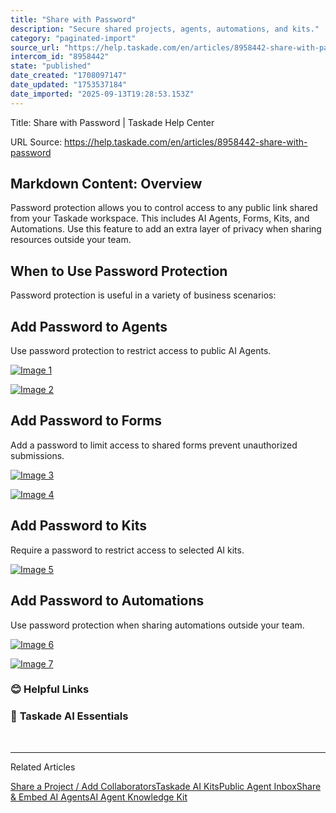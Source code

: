 ```yaml
---
title: "Share with Password"
description: "Secure shared projects, agents, automations, and kits."
category: "paginated-import"
source_url: "https://help.taskade.com/en/articles/8958442-share-with-password"
intercom_id: "8958442"
state: "published"
date_created: "1708097147"
date_updated: "1753537184"
date_imported: "2025-09-13T19:28:53.153Z"
---
```


Title: Share with Password | Taskade Help Center

URL Source: https://help.taskade.com/en/articles/8958442-share-with-password

Markdown Content:
**Overview**
------------

Password protection allows you to control access to any public link shared from your Taskade workspace. This includes AI Agents, Forms, Kits, and Automations. Use this feature to add an extra layer of privacy when sharing resources outside your team.

**When to Use Password Protection**
-----------------------------------

Password protection is useful in a variety of business scenarios:

Add Password to Agents
----------------------

Use password protection to restrict access to public AI Agents.

[![Image 1](https://downloads.intercomcdn.com/i/o/plyqw4hf/1639481053/d68b8df7ac64993f112d83ce7b8b/shared-password-protected-agents.jpg?expires=1757793600&signature=8cf89f55a220434f6e10d7b7a2bba2c27ad3b7d944113220edfbfd93196fa841&req=dSYkH812nIFaWvMW1HO4zYlc8%2FFA2D%2FKZRXA4Trr3UTUTEmxsldMOvUBAlxl%0AKN3p6zv%2FnSxujd6dvrU%3D%0A)](https://downloads.intercomcdn.com/i/o/plyqw4hf/1639481053/d68b8df7ac64993f112d83ce7b8b/shared-password-protected-agents.jpg?expires=1757793600&signature=8cf89f55a220434f6e10d7b7a2bba2c27ad3b7d944113220edfbfd93196fa841&req=dSYkH812nIFaWvMW1HO4zYlc8%2FFA2D%2FKZRXA4Trr3UTUTEmxsldMOvUBAlxl%0AKN3p6zv%2FnSxujd6dvrU%3D%0A)

[![Image 2](https://downloads.intercomcdn.com/i/o/plyqw4hf/1639480805/04bd9aef5dfbb538c407a14e11c2/share-password-protected-agents-1.jpg?expires=1757793600&signature=4326216dc570d0cf0ffdb917bb0cc0cbef158390d393426e72d502c6cceff1cf&req=dSYkH812nYlfXPMW1HO4zcNnAlSDZgz5ETgOqWXGcFfp0WPeq6scoHeRxbGG%0Au1o9ngLoeGjWndnSbnE%3D%0A)](https://downloads.intercomcdn.com/i/o/plyqw4hf/1639480805/04bd9aef5dfbb538c407a14e11c2/share-password-protected-agents-1.jpg?expires=1757793600&signature=4326216dc570d0cf0ffdb917bb0cc0cbef158390d393426e72d502c6cceff1cf&req=dSYkH812nYlfXPMW1HO4zcNnAlSDZgz5ETgOqWXGcFfp0WPeq6scoHeRxbGG%0Au1o9ngLoeGjWndnSbnE%3D%0A)

Add Password to Forms
---------------------

Add a password to limit access to shared forms prevent unauthorized submissions.

[![Image 3](https://downloads.intercomcdn.com/i/o/plyqw4hf/1639478390/9babad7b86ed4dfcd689e9c872f7/share-password-protected-forms.jpg?expires=1757793600&signature=d9a03c83c6131e5aadb8943b78a29adde336f9962e976b248d950b91524a286c&req=dSYkH815lYJWWfMW1HO4zXxCceq8l4%2Fvo2I01tolmRbmzMEIO7FwhQqqR5Ec%0Ay9bcQlvwMP4JDTfvtV8%3D%0A)](https://downloads.intercomcdn.com/i/o/plyqw4hf/1639478390/9babad7b86ed4dfcd689e9c872f7/share-password-protected-forms.jpg?expires=1757793600&signature=d9a03c83c6131e5aadb8943b78a29adde336f9962e976b248d950b91524a286c&req=dSYkH815lYJWWfMW1HO4zXxCceq8l4%2Fvo2I01tolmRbmzMEIO7FwhQqqR5Ec%0Ay9bcQlvwMP4JDTfvtV8%3D%0A)

[![Image 4](https://downloads.intercomcdn.com/i/o/plyqw4hf/1639478583/8637703093d209604939d5d62820/share-password-protected-forms-1.jpg?expires=1757793600&signature=80f14e9767d9cd219711e532168f42688e0c8a08fff87bf92e657050e590b1af&req=dSYkH815lYRXWvMW1HO4zVT%2B%2FowZnQEYgc3i4fVl75rj5LA9mjORfl0lOEkF%0ATw0HColUox4IZa14iuk%3D%0A)](https://downloads.intercomcdn.com/i/o/plyqw4hf/1639478583/8637703093d209604939d5d62820/share-password-protected-forms-1.jpg?expires=1757793600&signature=80f14e9767d9cd219711e532168f42688e0c8a08fff87bf92e657050e590b1af&req=dSYkH815lYRXWvMW1HO4zVT%2B%2FowZnQEYgc3i4fVl75rj5LA9mjORfl0lOEkF%0ATw0HColUox4IZa14iuk%3D%0A)

Add Password to Kits
--------------------

Require a password to restrict access to selected AI kits.

[![Image 5](https://downloads.intercomcdn.com/i/o/plyqw4hf/1639476720/661b6e3d20ebe6786b4334737199/share-password-protected-kits-1.jpg?expires=1757793600&signature=ebf00d95a9d884986766ee34a6c1fbcc6507593cb9e45c579a7c58d504089a44&req=dSYkH815m4ZdWfMW1HO4zWOvXTWCW8NoIB6zqqE1YfOuUuqxz8mWu6gEMj1g%0A1wHVbodDWNPQLnDHZQo%3D%0A)](https://downloads.intercomcdn.com/i/o/plyqw4hf/1639476720/661b6e3d20ebe6786b4334737199/share-password-protected-kits-1.jpg?expires=1757793600&signature=ebf00d95a9d884986766ee34a6c1fbcc6507593cb9e45c579a7c58d504089a44&req=dSYkH815m4ZdWfMW1HO4zWOvXTWCW8NoIB6zqqE1YfOuUuqxz8mWu6gEMj1g%0A1wHVbodDWNPQLnDHZQo%3D%0A)

Add Password to Automations
---------------------------

Use password protection when sharing automations outside your team.

[![Image 6](https://downloads.intercomcdn.com/i/o/plyqw4hf/1639474504/339c95e8481fc8c7ac3db1b7fcdf/share-password-protected-automations.jpg?expires=1757793600&signature=23ae2a1f5126a0b2d66ac0b048c50186b2f62e3bddfa74aa05f74485adb05542&req=dSYkH815mYRfXfMW1HO4zapB%2BTLWog8%2BJ1fGitBG67baPD8uXrK6xn8N%2BW5B%0AwaYvEbiaC5ZXJwkfcqI%3D%0A)](https://downloads.intercomcdn.com/i/o/plyqw4hf/1639474504/339c95e8481fc8c7ac3db1b7fcdf/share-password-protected-automations.jpg?expires=1757793600&signature=23ae2a1f5126a0b2d66ac0b048c50186b2f62e3bddfa74aa05f74485adb05542&req=dSYkH815mYRfXfMW1HO4zapB%2BTLWog8%2BJ1fGitBG67baPD8uXrK6xn8N%2BW5B%0AwaYvEbiaC5ZXJwkfcqI%3D%0A)

[![Image 7](https://downloads.intercomcdn.com/i/o/plyqw4hf/1639474503/ad302c68c4c7f43d9d9c2696ac18/share-password-protected-automations-1.jpg?expires=1757793600&signature=429bab773fbe319d0dc38d9011c9692322124d8aebff5725e5e50e6d5d516922&req=dSYkH815mYRfWvMW1HO4zQHirAJI6Px4%2F37GseK3R1JW%2Fm%2BGNLjbe%2B47rkkJ%0AXUtSY96ZQ8AakBaIKEc%3D%0A)](https://downloads.intercomcdn.com/i/o/plyqw4hf/1639474503/ad302c68c4c7f43d9d9c2696ac18/share-password-protected-automations-1.jpg?expires=1757793600&signature=429bab773fbe319d0dc38d9011c9692322124d8aebff5725e5e50e6d5d516922&req=dSYkH815mYRfWvMW1HO4zQHirAJI6Px4%2F37GseK3R1JW%2Fm%2BGNLjbe%2B47rkkJ%0AXUtSY96ZQ8AakBaIKEc%3D%0A)

### **😊 Helpful Links**

### 🤖 **Taskade AI Essentials**

​

* * *

Related Articles

[Share a Project / Add Collaborators](https://help.taskade.com/en/articles/8958373-share-a-project-add-collaborators)[Taskade AI Kits](https://help.taskade.com/en/articles/10378721-taskade-ai-kits)[Public Agent Inbox](https://help.taskade.com/en/articles/10378738-public-agent-inbox)[Share & Embed AI Agents](https://help.taskade.com/en/articles/10393937-share-embed-ai-agents)[AI Agent Knowledge Kit](https://help.taskade.com/en/articles/10550328-ai-agent-knowledge-kit)
